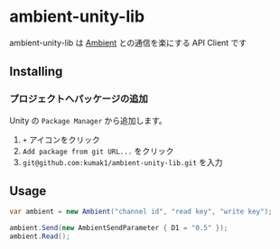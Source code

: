 # ambient-unity-lib

ambient-unity-lib は [Ambient](https://ambidata.io/) との通信を楽にする API Client です

## Installing

### プロジェクトへパッケージの追加

Unity の `Package Manager` から追加します。

1. `+` アイコンをクリック
2. `Add package from git URL...` をクリック
3. `git@github.com:kumak1/ambient-unity-lib.git` を入力

## Usage

```cs
var ambient = new Ambient("channel id", "read key", "write key");

ambient.Send(new AmbientSendParameter { D1 = "0.5" });
ambient.Read();
```